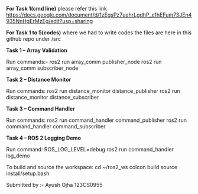**For Task 1(cmd line)** please refer this link
https://docs.google.com/document/d/1zEgsPz7uehrLgdhP_e1hEFum73JEn4935NnHgErMzEg/edit?usp=sharing


**For Task 1 to 5(codes)** where we had to write codes the files are here in this github repo under /src 

**Task 1 – Array Validation**

Run commands:- 
ros2 run array_comm publisher_node
ros2 run array_comm subscriber_node

**Task 2 – Distance Monitor**

Run commands:
ros2 run distance_monitor distance_publisher
ros2 run distance_monitor distance_subscriber

**Task 3 – Command Handler**

Run commands:
ros2 run command_handler command_publisher
ros2 run command_handler command_subscriber

**Task 4 – ROS 2 Logging Demo**

Run command:
ROS_LOG_LEVEL=debug ros2 run command_handler log_demo


To build and source the workspace:
cd ~/ros2_ws
colcon build
source install/setup.bash


Submitted by :-
Ayush Ojha
123CS0955
